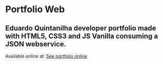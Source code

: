 # Portfolio Web

## Eduardo Quintanilha developer portfolio made with HTML5, CSS3 and JS Vanilla consuming a JSON webservice.

Available online at: [See portfolio online](https://portfolio--quintanilhaedu.repl.co/)